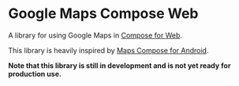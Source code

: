 # Google Maps Compose Web

A library for using Google Maps in [Compose for Web](https://github.com/JetBrains/compose-jb).

This library is heavily inspired by [Maps Compose for Android](https://github.com/googlemaps/android-maps-compose).

**Note that this library is still in development and is not yet ready for production use.**

[//]: # (# Usage)

[//]: # ()
[//]: # ()
[//]: # (Still in progress.)

[//]: # ()
[//]: # ()
[//]: # (# Documentation)

[//]: # ()
[//]: # ()
[//]: # (Still in progress.)

[//]: # ()
[//]: # ()
[//]: # (# Contributing)

[//]: # ()
[//]: # ()
[//]: # (Contributions are highly appreciated! Please create a feature/bugfix branch on )

[//]: # ()
[//]: # (your own fork and submit a pull request.)